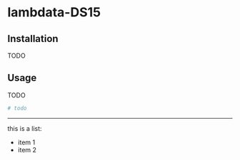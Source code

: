 # lambdata-DS15

## Installation

TODO

## Usage

TODO

```py
# todo
```


<hr>

this is a list:

+ item 1
+ item 2
